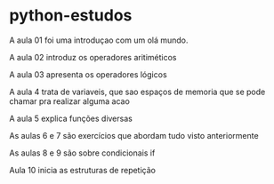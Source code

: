 # python-estudos

A aula 01 foi uma introduçao com um olá mundo.

A aula 02 introduz os operadores aritiméticos

A aula 03 apresenta os operadores lógicos

A aula 4 trata de variaveis, que sao espaços de memoria que se pode chamar pra realizar alguma acao

A aula 5 explica funções diversas

As aulas 6 e 7 são exercícios que abordam tudo visto anteriormente

As aulas 8 e 9 são sobre condicionais if

Aula 10 inicia as estruturas de repetição